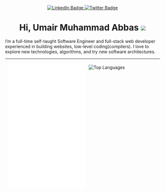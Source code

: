 <div id="header" align="center">
  <div id="badges">
  <a href="https://www.linkedin.com/in/umair-m-abbas/">
    <img src="https://img.shields.io/badge/LinkedIn-blue?style=for-the-badge&logo=linkedin&logoColor=white" alt="LinkedIn Badge"/>
  </a>
  <a href="https://twitter.com/umair_abba">
    <img src="https://img.shields.io/badge/Twitter-blue?style=for-the-badge&logo=twitter&logoColor=white" alt="Twitter Badge"/>
  </a>
</div>
<h1>
  Hi, Umair Muhammad Abbas
  <img src="https://media.giphy.com/media/hvRJCLFzcasrR4ia7z/giphy.gif" width="30px"/>
</h1>
</div>
<p>I’m a full-time self-taught Software Engineer and full-stack web developer experienced in building websites, low-level coding(compilers). I love to explore new technologies, algorithms, and try new software architectures.</p>

***

<div style="display:flex; justify-content:center">
	<img src="./terminal.svg"   alt="terminal"  width="50%" style="margin-left:2%; margin-top:5px; margin-bottom:5px; height: 400px;">
<!--     <img src="https://github-readme-streak-stats.herokuapp.com?user=umairabbasDev&theme=dark&border_radius=4.3&date_format=M%20j%5B%2C%20Y%5D&mode=weekly" alt="GitHub Streak" width="48%" style="margin-right:2%; margin-top:5px; margin-bottom:5px; height: 150px;"> -->
	<img src="https://github-readme-stats.vercel.app/api/top-langs/?username=umairabbasDev&theme=gotham&hide=css,html,vim%20script" alt="Top Languages" width="48%" style="margin-left:2%; margin-top:5px; margin-bottom:5px; height: 350px;">
	<a href="https://github.com/anuraghazra/github-readme-stats">	
</div>
